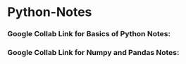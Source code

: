 # Python-Notes

### Google Collab Link for Basics of Python Notes:

### Google Collab Link for Numpy and Pandas Notes:
